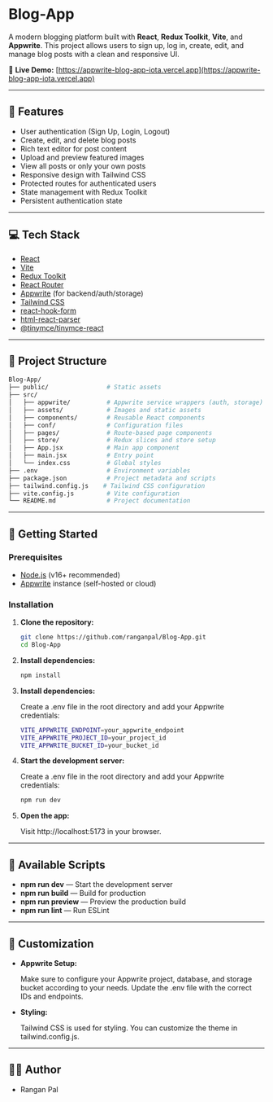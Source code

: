 # Blog-App

A modern blogging platform built with **React**, **Redux Toolkit**, **Vite**, and **Appwrite**. This project allows users to sign up, log in, create, edit, and manage blog posts with a clean and responsive UI.

🔗 **Live Demo:** [https://appwrite-blog-app-iota.vercel.app](https://appwrite-blog-app-iota.vercel.app)


---

## 🚀 Features

- User authentication (Sign Up, Login, Logout)
- Create, edit, and delete blog posts
- Rich text editor for post content
- Upload and preview featured images
- View all posts or only your own posts
- Responsive design with Tailwind CSS
- Protected routes for authenticated users
- State management with Redux Toolkit
- Persistent authentication state

---

## 💻 Tech Stack

- [React](https://react.dev/)
- [Vite](https://vitejs.dev/)
- [Redux Toolkit](https://redux-toolkit.js.org/)
- [React Router](https://reactrouter.com/)
- [Appwrite](https://appwrite.io/) (for backend/auth/storage)
- [Tailwind CSS](https://tailwindcss.com/)
- [react-hook-form](https://react-hook-form.com/)
- [html-react-parser](https://github.com/remarkablemark/html-react-parser)
- [@tinymce/tinymce-react](https://www.tiny.cloud/docs/integrations/react/)

---

## 📂 Project Structure
```bash
Blog-App/
├── public/                # Static assets
├── src/
│   ├── appwrite/          # Appwrite service wrappers (auth, storage)
│   ├── assets/            # Images and static assets
│   ├── components/        # Reusable React components
│   ├── conf/              # Configuration files
│   ├── pages/             # Route-based page components
│   ├── store/             # Redux slices and store setup
│   ├── App.jsx            # Main app component
│   ├── main.jsx           # Entry point
│   └── index.css          # Global styles
├── .env                   # Environment variables
├── package.json           # Project metadata and scripts
├── tailwind.config.js    # Tailwind CSS configuration
├── vite.config.js         # Vite configuration
└── README.md              # Project documentation
```
---

## 🚀 Getting Started

### Prerequisites

- [Node.js](https://nodejs.org/) (v16+ recommended)
- [Appwrite](https://appwrite.io/) instance (self-hosted or cloud)

### Installation

1. **Clone the repository:**
   ```sh
   git clone https://github.com/ranganpal/Blog-App.git
   cd Blog-App
   ```

2. **Install dependencies:**
   ```sh
   npm install
   ```

3. **Install dependencies:**

   Create a .env file in the root directory and add your Appwrite credentials:
   ```sh
   VITE_APPWRITE_ENDPOINT=your_appwrite_endpoint
   VITE_APPWRITE_PROJECT_ID=your_project_id
   VITE_APPWRITE_BUCKET_ID=your_bucket_id
   ```

4. **Start the development server:**

   Create a .env file in the root directory and add your Appwrite credentials:
   ```sh
   npm run dev
   ```

5. **Open the app:**

   Visit http://localhost:5173 in your browser.

---

## 📜 Available Scripts
-   **npm run dev** — Start the development server
-   **npm run build** — Build for production
-   **npm run preview** — Preview the production build
-   **npm run lint** — Run ESLint

---

## 🎨 Customization
-   **Appwrite Setup:**

    Make sure to configure your Appwrite project, database, and storage bucket according to your needs. Update the .env file with the correct IDs and endpoints.

-   **Styling:**

    Tailwind CSS is used for styling. You can customize the theme in tailwind.config.js.
    
---

## 🧑‍💻 Author

-   Rangan Pal
